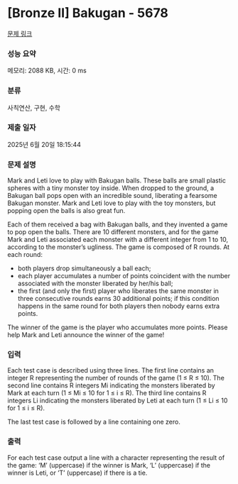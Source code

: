 # [Bronze II] Bakugan - 5678 

[문제 링크](https://www.acmicpc.net/problem/5678) 

### 성능 요약

메모리: 2088 KB, 시간: 0 ms

### 분류

사칙연산, 구현, 수학

### 제출 일자

2025년 6월 20일 18:15:44

### 문제 설명

<p>Mark and Leti love to play with Bakugan balls. These balls are small plastic spheres with a tiny monster toy inside. When dropped to the ground, a Bakugan ball pops open with an incredible sound, liberating a fearsome Bakugan monster. Mark and Leti love to play with the toy monsters, but popping open the balls is also great fun.</p>

<p>Each of them received a bag with Bakugan balls, and they invented a game to pop open the balls. There are 10 different monsters, and for the game Mark and Leti associated each monster with a different integer from 1 to 10, according to the monster’s ugliness. The game is composed of R rounds. At each round:</p>

<ul>
	<li>both players drop simultaneously a ball each;</li>
	<li>each player accumulates a number of points coincident with the number associated with the monster liberated by her/his ball;</li>
	<li>the first (and only the first) player who liberates the same monster in three consecutive rounds earns 30 additional points; if this condition happens in the same round for both players then nobody earns extra points.</li>
</ul>

<p>The winner of the game is the player who accumulates more points. Please help Mark and Leti announce the winner of the game!</p>

### 입력 

 <p>Each test case is described using three lines. The first line contains an integer R representing the number of rounds of the game (1 ≤ R ≤ 10). The second line contains R integers Mi indicating the monsters liberated by Mark at each turn (1 ≤ Mi ≤ 10 for 1 ≤ i ≤ R). The third line contains R integers Li indicating the monsters liberated by Leti at each turn (1 ≤ Li ≤ 10 for 1 ≤ i ≤ R).</p>

<p>The last test case is followed by a line containing one zero.</p>

### 출력 

 <p>For each test case output a line with a character representing the result of the game: ‘M’ (uppercase) if the winner is Mark, ‘L’ (uppercase) if the winner is Leti, or ‘T’ (uppercase) if there is a tie.</p>

